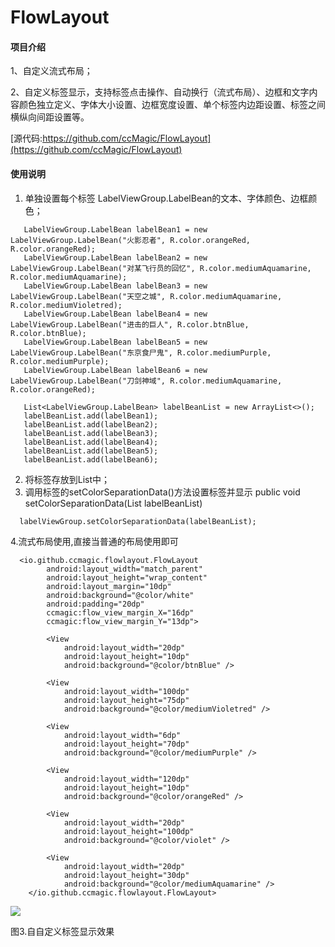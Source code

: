 
# FlowLayout

#### 项目介绍
1、自定义流式布局；

2、自定义标签显示，支持标签点击操作、自动换行（流式布局）、边框和文字内容颜色独立定义、字体大小设置、边框宽度设置、单个标签内边距设置、标签之间横纵向间距设置等。

[源代码:https://github.com/ccMagic/FlowLayout](https://github.com/ccMagic/FlowLayout)

#### 使用说明

1. 单独设置每个标签 LabelViewGroup.LabelBean的文本、字体颜色、边框颜色；

```
   LabelViewGroup.LabelBean labelBean1 = new LabelViewGroup.LabelBean("火影忍者", R.color.orangeRed, R.color.orangeRed);
   LabelViewGroup.LabelBean labelBean2 = new LabelViewGroup.LabelBean("对某飞行员的回忆", R.color.mediumAquamarine, R.color.mediumAquamarine);
   LabelViewGroup.LabelBean labelBean3 = new LabelViewGroup.LabelBean("天空之城", R.color.mediumAquamarine, R.color.mediumVioletred);
   LabelViewGroup.LabelBean labelBean4 = new LabelViewGroup.LabelBean("进击的巨人", R.color.btnBlue, R.color.btnBlue);
   LabelViewGroup.LabelBean labelBean5 = new LabelViewGroup.LabelBean("东京食尸鬼", R.color.mediumPurple, R.color.mediumPurple);
   LabelViewGroup.LabelBean labelBean6 = new LabelViewGroup.LabelBean("刀剑神域", R.color.mediumAquamarine, R.color.orangeRed);

   List<LabelViewGroup.LabelBean> labelBeanList = new ArrayList<>();
   labelBeanList.add(labelBean1);
   labelBeanList.add(labelBean2);
   labelBeanList.add(labelBean3);
   labelBeanList.add(labelBean4);
   labelBeanList.add(labelBean5);
   labelBeanList.add(labelBean6);
```


2. 将标签存放到List中；
3.  调用标签的setColorSeparationData()方法设置标签并显示
        public void setColorSeparationData(List<LabelBean> labelBeanList)

```
  labelViewGroup.setColorSeparationData(labelBeanList);
```
4.流式布局使用,直接当普通的布局使用即可
```
  <io.github.ccmagic.flowlayout.FlowLayout
        android:layout_width="match_parent"
        android:layout_height="wrap_content"
        android:layout_margin="10dp"
        android:background="@color/white"
        android:padding="20dp"
        ccmagic:flow_view_margin_X="16dp"
        ccmagic:flow_view_margin_Y="13dp">

        <View
            android:layout_width="20dp"
            android:layout_height="10dp"
            android:background="@color/btnBlue" />

        <View
            android:layout_width="100dp"
            android:layout_height="75dp"
            android:background="@color/mediumVioletred" />

        <View
            android:layout_width="6dp"
            android:layout_height="70dp"
            android:background="@color/mediumPurple" />

        <View
            android:layout_width="120dp"
            android:layout_height="10dp"
            android:background="@color/orangeRed" />

        <View
            android:layout_width="20dp"
            android:layout_height="100dp"
            android:background="@color/violet" />

        <View
            android:layout_width="20dp"
            android:layout_height="30dp"
            android:background="@color/mediumAquamarine" />
    </io.github.ccmagic.flowlayout.FlowLayout>
```

![](http://wx2.sinaimg.cn/large/bcc7d265gy1frviylhcfej20aa0ibaag.jpg)

图3.自自定义标签显示效果
